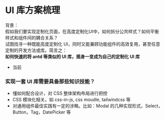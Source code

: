 # UI 库方案梳理
背景：  
假如我们要实现定制化页面，在高度定制化UI中，如何拆分公共样式？如何平衡样式和组件间的耦合关系？  
试图找寻一种既能高度定制化 UI，同时又能兼顾功能组件的高效复用，甚至任意定制的开发方法或库。简言之：  
**如何快速的将 antd 等类似的 UI 库，摇身一变成为自己的定制化 UI 库**

- 当前

### 实现一套 UI 库需要具备那些知识技能？
- 懂如何配合设计，对 CSS 整体架构布局进行把控
- CSS 模块化相关。如 css-in-js, css moudle, tailwindcss 等
- 对通用组件最佳实践有一定的涉略。比如：Modal 的几种实现形式，Select，Button，Tag，DatePicker 等